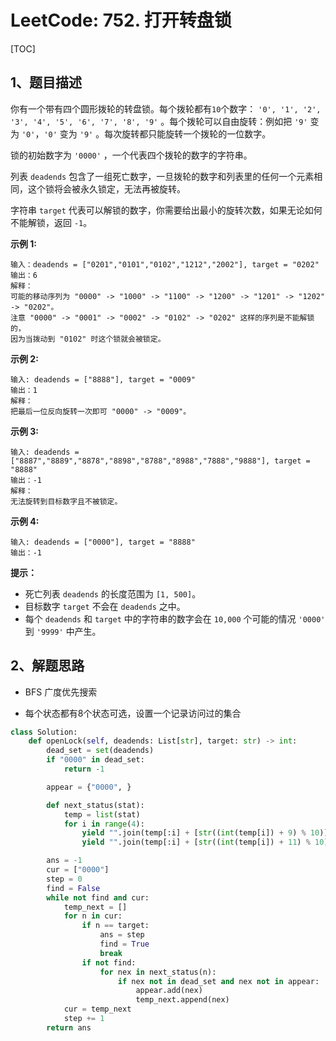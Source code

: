 # LeetCode: 752. 打开转盘锁

[TOC]

## 1、题目描述

你有一个带有四个圆形拨轮的转盘锁。每个拨轮都有`10`个数字： `'0', '1', '2', '3', '4', '5', '6', '7', '8', '9'` 。每个拨轮可以自由旋转：例如把 `'9'` 变为  `'0'`，`'0'` 变为 `'9'` 。每次旋转都只能旋转一个拨轮的一位数字。

锁的初始数字为 `'0000'` ，一个代表四个拨轮的数字的字符串。

列表 `deadends` 包含了一组死亡数字，一旦拨轮的数字和列表里的任何一个元素相同，这个锁将会被永久锁定，无法再被旋转。

字符串 `target` 代表可以解锁的数字，你需要给出最小的旋转次数，如果无论如何不能解锁，返回 `-1`。

 

**示例 1:**

```
输入：deadends = ["0201","0101","0102","1212","2002"], target = "0202"
输出：6
解释：
可能的移动序列为 "0000" -> "1000" -> "1100" -> "1200" -> "1201" -> "1202" -> "0202"。
注意 "0000" -> "0001" -> "0002" -> "0102" -> "0202" 这样的序列是不能解锁的，
因为当拨动到 "0102" 时这个锁就会被锁定。
```


**示例 2:**

```
输入: deadends = ["8888"], target = "0009"
输出：1
解释：
把最后一位反向旋转一次即可 "0000" -> "0009"。
```


**示例 3:**

```
输入: deadends = ["8887","8889","8878","8898","8788","8988","7888","9888"], target = "8888"
输出：-1
解释：
无法旋转到目标数字且不被锁定。
```


**示例 4:**

```
输入: deadends = ["0000"], target = "8888"
输出：-1
```

**提示：**

-   死亡列表 `deadends` 的长度范围为 `[1, 500]`。
-   目标数字 `target` 不会在 `deadends` 之中。
-   每个 `deadends` 和 `target` 中的字符串的数字会在 `10,000` 个可能的情况 `'0000'` 到 `'9999'` 中产生。



## 2、解题思路

-   BFS 广度优先搜索

-   每个状态都有8个状态可选，设置一个记录访问过的集合



```python
class Solution:
    def openLock(self, deadends: List[str], target: str) -> int:
        dead_set = set(deadends)
        if "0000" in dead_set:
            return -1

        appear = {"0000", }

        def next_status(stat):
            temp = list(stat)
            for i in range(4):
                yield "".join(temp[:i] + [str((int(temp[i]) + 9) % 10)] + temp[i + 1:])
                yield "".join(temp[:i] + [str((int(temp[i]) + 11) % 10)] + temp[i + 1:])

        ans = -1
        cur = ["0000"]
        step = 0
        find = False
        while not find and cur:
            temp_next = []
            for n in cur:
                if n == target:
                    ans = step
                    find = True
                    break
                if not find:
                    for nex in next_status(n):
                        if nex not in dead_set and nex not in appear:
                            appear.add(nex)
                            temp_next.append(nex)
            cur = temp_next
            step += 1
        return ans
```

